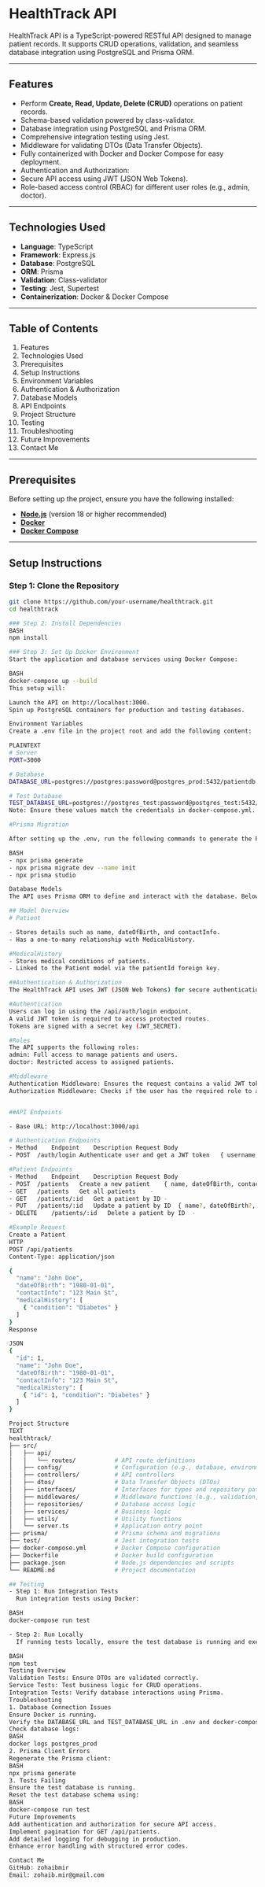 # HealthTrack API

HealthTrack API is a TypeScript-powered RESTful API designed to manage patient records. It supports CRUD operations, validation, and seamless database integration using PostgreSQL and Prisma ORM.

---

## Features

- Perform **Create, Read, Update, Delete (CRUD)** operations on patient records.
- Schema-based validation powered by class-validator.
- Database integration using PostgreSQL and Prisma ORM.
- Comprehensive integration testing using Jest.
- Middleware for validating DTOs (Data Transfer Objects).
- Fully containerized with Docker and Docker Compose for easy deployment.
- Authentication and Authorization:
- Secure API access using JWT (JSON Web Tokens).
- Role-based access control (RBAC) for different user roles (e.g., admin, doctor).

---

## Technologies Used

- **Language**: TypeScript
- **Framework**: Express.js
- **Database**: PostgreSQL
- **ORM**: Prisma
- **Validation**: Class-validator
- **Testing**: Jest, Supertest
- **Containerization**: Docker & Docker Compose

---

## Table of Contents

1. Features
2. Technologies Used
3. Prerequisites
4. Setup Instructions
5. Environment Variables
6. Authentication & Authorization
7. Database Models
8. API Endpoints
9. Project Structure
10. Testing
11. Troubleshooting
12. Future Improvements
13. Contact Me

---

## Prerequisites

Before setting up the project, ensure you have the following installed:

- **[Node.js](https://nodejs.org/)** (version 18 or higher recommended)
- **[Docker](https://www.docker.com/)**
- **[Docker Compose](https://docs.docker.com/compose/)**

---

## Setup Instructions

### Step 1: Clone the Repository

```bash
git clone https://github.com/your-username/healthtrack.git
cd healthtrack

### Step 2: Install Dependencies
BASH
npm install

### Step 3: Set Up Docker Environment
Start the application and database services using Docker Compose:

BASH
docker-compose up --build
This setup will:

Launch the API on http://localhost:3000.
Spin up PostgreSQL containers for production and testing databases.

Environment Variables
Create a .env file in the project root and add the following content:

PLAINTEXT
# Server
PORT=3000

# Database
DATABASE_URL=postgres://postgres:password@postgres_prod:5432/patientdb

# Test Database
TEST_DATABASE_URL=postgres://postgres_test:password@postgres_test:5432/test_patientdb
Note: Ensure these values match the credentials in docker-compose.yml.

#Prisma Migration

After setting up the .env, run the following commands to generate the Prisma client and apply database migrations:

BASH
- npx prisma generate
- npx prisma migrate dev --name init
- npx prisma studio

Database Models
The API uses Prisma ORM to define and interact with the database. Below are the models:

## Model Overview
# Patient

- Stores details such as name, dateOfBirth, and contactInfo.
- Has a one-to-many relationship with MedicalHistory.

#MedicalHistory
- Stores medical conditions of patients.
- Linked to the Patient model via the patientId foreign key.

##Authentication & Authorization
The HealthTrack API uses JWT (JSON Web Tokens) for secure authentication and Role-Based Access Control (RBAC) for managing permissions. Below is an overview of the implementation:

#Authentication
Users can log in using the /api/auth/login endpoint.
A valid JWT token is required to access protected routes.
Tokens are signed with a secret key (JWT_SECRET).

#Roles
The API supports the following roles:
admin: Full access to manage patients and users.
doctor: Restricted access to assigned patients.

#Middleware
Authentication Middleware: Ensures the request contains a valid JWT token.
Authorization Middleware: Checks if the user has the required role to access a specific route.


##API Endpoints

- Base URL: http://localhost:3000/api

# Authentication Endpoints
- Method	Endpoint	Description	Request Body
- POST	/auth/login	Authenticate user and get a JWT token	{ username, password }

#Patient Endpoints
- Method	Endpoint	Description	Request Body
- POST	/patients	Create a new patient	{ name, dateOfBirth, contactInfo, medicalHistory }
- GET	/patients	Get all patients	-
- GET	/patients/:id	Get a patient by ID	-
- PUT	/patients/:id	Update a patient by ID	{ name?, dateOfBirth?, contactInfo?, medicalHistory? }
- DELETE	/patients/:id	Delete a patient by ID	-

#Example Request
Create a Patient
HTTP
POST /api/patients
Content-Type: application/json

{
  "name": "John Doe",
  "dateOfBirth": "1980-01-01",
  "contactInfo": "123 Main St",
  "medicalHistory": [
    { "condition": "Diabetes" }
  ]
}
Response

JSON
{
  "id": 1,
  "name": "John Doe",
  "dateOfBirth": "1980-01-01",
  "contactInfo": "123 Main St",
  "medicalHistory": [
    { "id": 1, "condition": "Diabetes" }
  ]
}

Project Structure
TEXT
healthtrack/
├── src/
│   ├── api/
│   │   └── routes/           # API route definitions
│   ├── config/               # Configuration (e.g., database, environment)
│   ├── controllers/          # API controllers
│   ├── dtos/                 # Data Transfer Objects (DTOs)
│   ├── interfaces/           # Interfaces for types and repository patterns
│   ├── middlewares/          # Middleware functions (e.g., validation, error handling)
│   ├── repositories/         # Database access logic
│   ├── services/             # Business logic
│   ├── utils/                # Utility functions
│   └── server.ts             # Application entry point
├── prisma/                   # Prisma schema and migrations
├── test/                     # Jest integration tests
├── docker-compose.yml        # Docker Compose configuration
├── Dockerfile                # Docker build configuration
├── package.json              # Node.js dependencies and scripts
└── README.md                 # Project documentation

## Testing
- Step 1: Run Integration Tests
  Run integration tests using Docker:

BASH
docker-compose run test

- Step 2: Run Locally
  If running tests locally, ensure the test database is running and execute:

BASH
npm test
Testing Overview
Validation Tests: Ensure DTOs are validated correctly.
Service Tests: Test business logic for CRUD operations.
Integration Tests: Verify database interactions using Prisma.
Troubleshooting
1. Database Connection Issues
Ensure Docker is running.
Verify the DATABASE_URL and TEST_DATABASE_URL in .env and docker-compose.yml.
Check database logs:
BASH
docker logs postgres_prod
2. Prisma Client Errors
Regenerate the Prisma client:
BASH
npx prisma generate
3. Tests Failing
Ensure the test database is running.
Reset the test database schema using:
BASH
docker-compose run test
Future Improvements
Add authentication and authorization for secure API access.
Implement pagination for GET /api/patients.
Add detailed logging for debugging in production.
Enhance error handling with structured error codes.

Contact Me
GitHub: zohaibmir
Email: zohaib.mir@gmail.com